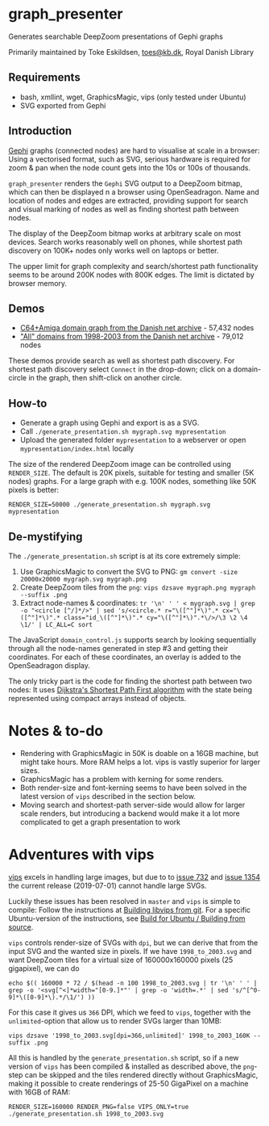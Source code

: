 # graph_presenter
Generates searchable DeepZoom presentations of Gephi graphs

Primarily maintained by Toke Eskildsen, [toes@kb.dk](mailto:toes@kb.dk), Royal Danish Library


## Requirements

* bash, xmllint, wget, GraphicsMagic, vips (only tested under Ubuntu)
* SVG exported from Gephi


## Introduction
[Gephi](https://gephi.org/) graphs (connected nodes) are hard to visualise at scale in a browser:
Using a vectorised format, such as SVG, serious hardware is required for zoom & pan when the node
count gets into the 10s or 100s of thousands.

`graph_presenter` renders the `Gephi` SVG output to a DeepZoom bitmap, which can then be displayed
n a browser using OpenSeadragon. Name and location of nodes and edges are extracted, providing 
support for search and visual marking of nodes as well as finding shortest path between nodes.

The display of the DeepZoom bitmap works at arbitrary scale on most devices. Search works reasonably
well on phones, while shortest path discovery on 100K+ nodes only works well on laptops or better.

The upper limit for graph complexity and search/shortest path functionality seems to be around 200K
nodes with 800K edges. The limit is dictated by browser memory.


## Demos
* [C64+Amiga domain graph from the Danish net archive](https://labs.statsbiblioteket.dk/linkgraph/c64/) - 57,432 nodes
* ["All" domains from 1998-2003 from the Danish net archive](https://labs.statsbiblioteket.dk/linkgraph/1998_to_2003/) - 79,012 nodes

These demos provide search as well as shortest path discovery. For shortest path discovery select `Connect` in the drop-down; click on a domain-circle in the graph, then shift-click on another circle.


## How-to
* Generate a graph using Gephi and export is as a SVG.
* Call `./generate_presentation.sh mygraph.svg mypresentation`
* Upload the generated folder `mypresentation` to a webserver or open `mypresentation/index.html` locally

The size of the rendered DeepZoom image can be controlled using `RENDER_SIZE`. The default is 20K pixels, suitable for testing and smaller (5K nodes) graphs. For a large graph with e.g. 100K nodes, something like 50K pixels is better:
```
RENDER_SIZE=50000 ./generate_presentation.sh mygraph.svg mypresentation
```

## De-mystifying
The `./generate_presentation.sh` script is at its core extremely simple:

1. Use GraphicsMagic to convert the SVG to PNG: `gm convert -size 20000x20000 mygraph.svg mygraph.png`
2. Create DeepZoom tiles from the `png`: `vips dzsave mygraph.png mygraph --suffix .png`
3. Extract node-names & coordinates: `tr '\n' ' ' < mygraph.svg | grep -o "<circle [^/]*/>" | sed 's/<circle.* r="\([^"]*\)".* cx="\([^"]*\)".* class="id_\([^"]*\)".* cy="\([^"]*\)".*\/>/\3 \2 \4 \1/' | LC_ALL=C sort`

The JavaScript `domain_control.js` supports search by looking sequentially through all the node-names generated in step #3 and getting their coordinates. For each of these coordinates, an overlay is added to the OpenSeadragon display.

The only tricky part is the code for finding the shortest path between two nodes: It uses [Dijkstra's Shortest Path First algorithm](https://en.wikipedia.org/wiki/Dijkstra%27s_algorithm) with the state being represented using compact arrays instead of objects.


# Notes & to-do
* Rendering with GraphicsMagic in 50K is doable on a 16GB machine, but might take hours. More RAM helps a lot. vips is vastly superior for larger sizes.
* GraphicsMagic has a problem with kerning for some renders.
* Both render-size and font-kerning seems to have been solved in the latest version of `vips` described in the section below.
* Moving search and shortest-path server-side would allow for larger scale renders, but introducing a backend would make it a lot more complicated to get a graph presentation to work

# Adventures with vips

[vips](https://github.com/libvips/libvips) excels in handling large images, but due to to [issue 732](https://github.com/libvips/libvips/issues/732) and [issue 1354](https://github.com/libvips/libvips/issues/1354) the current release (2019-07-01) cannot handle large SVGs.

Luckily these issues has been resolved in `master` and `vips` is simple to compile: Follow the instructions at [Building libvips from git](https://github.com/libvips/libvips/tree/add-unlimited-to-svgload#building-libvips-from-git). For a specific Ubuntu-version of the instructions, see [Build for Ubuntu / Building from source](https://github.com/libvips/libvips/wiki/Build-for-Ubuntu#building-from-source).

`vips` controls render-size of SVGs with `dpi`, but we can derive that from the input SVG and the wanted size in pixels. If we have `1998_to_2003.svg` and want DeepZoom tiles for a virtual size of 160000x160000 pixels (25 gigapixel), we can do
```
echo $(( 160000 * 72 / $(head -n 100 1998_to_2003.svg | tr '\n' ' ' | grep -o '<svg[^<]*width="[0-9.]*"' | grep -o 'width=.*' | sed 's/^[^0-9]*\([0-9]*\).*/\1/') ))
```
For this case it gives us `366` DPI, which we feed to `vips`, together with the `unlimited`-option that allow us to render SVGs larger than 10MB:
```
vips dzsave '1998_to_2003.svg[dpi=366,unlimited]' 1998_to_2003_160K --suffix .png
```

All this is handled by the `generate_presentation.sh` script, so if a new version of `vips` has been compiled & installed as described above, the `png`-step can be skipped and the tiles rendered directly without GraphicsMagic, making it possible to create renderings of 25-50 GigaPixel on a machine with 16GB of RAM:

```
RENDER_SIZE=160000 RENDER_PNG=false VIPS_ONLY=true ./generate_presentation.sh 1998_to_2003.svg
```
